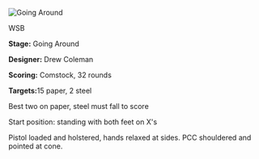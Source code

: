 ![Going Around](https://github.com/bagellord/USPSA-Stages/blob/master/31%2B%20rounds/Going%20Around%20-%2032%20Rounds%20-%20Comstock/Going%20Around.png)

WSB

<b>Stage:</b> Going Around

<b>Designer:</b> Drew Coleman

<b>Scoring:</b> Comstock, 32 rounds

<b>Targets:</b>15 paper, 2 steel

Best two on paper, steel must fall to score

Start position: standing with both feet on X's

Pistol loaded and holstered, hands relaxed at sides. PCC shouldered and pointed at cone.
